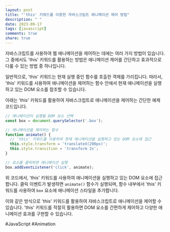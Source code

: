 ```yaml
---
layout: post
title: "'this' 키워드를 이용한 자바스크립트 애니메이션 제어 방법"
description: " "
date: 2023-09-17
tags: [javascript]
comments: true
share: true
---
```


자바스크립트를 사용하여 웹 애니메이션을 제어하는 데에는 여러 가지 방법이 있습니다. 그 중에서도 'this' 키워드를 활용하는 방법은 애니메이션 제어를 간단하고 효과적으로 다룰 수 있는 방법 중 하나입니다. 

일반적으로, 'this' 키워드는 현재 실행 중인 함수를 호출한 객체를 가리킵니다. 따라서, 'this' 키워드를 사용하여 애니메이션을 제어하는 함수 안에서 현재 애니메이션을 실행하고 있는 DOM 요소를 참조할 수 있습니다.

아래는 'this' 키워드를 활용하여 자바스크립트로 애니메이션을 제어하는 간단한 예제 코드입니다.

```javascript
// 애니메이션이 실행될 DOM 요소 선택
const box = document.querySelector('.box');

// 애니메이션을 제어하는 함수
function animate() {
  // 'this' 키워드를 이용하여 현재 애니메이션을 실행하고 있는 DOM 요소에 접근
  this.style.transform = 'translateX(200px)';
  this.style.transition = 'transform 2s';
}

// 요소를 클릭하면 애니메이션 실행
box.addEventListener('click', animate);
```

위 코드에서, 'this' 키워드를 사용하여 애니메이션을 실행하고 있는 DOM 요소에 접근합니다. 클릭 이벤트가 발생하면 `animate()` 함수가 실행되며, 함수 내부에서 'this' 키워드를 사용하여 `box` 요소에 애니메이션 스타일을 추가합니다.

이와 같은 방식으로 'this' 키워드를 활용하여 자바스크립트로 애니메이션을 제어할 수 있습니다. 'this' 키워드를 적절히 활용하면 DOM 요소를 간편하게 제어하고 다양한 애니메이션 효과를 구현할 수 있습니다.

#JavaScript #Animation